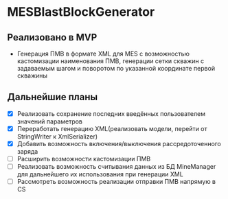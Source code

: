 # MESBlastBlockGenerator
## Реализовано в MVP
- Генерация ПМВ в формате XML для MES с возможностью кастомизации наименования ПМВ, генерации сетки скважин с задаваемым шагом и поворотом по указанной координате первой скважины 
## Дальнейшие планы
- [x] Реализовать сохранение последних введённых пользователем значений параметров
- [x] Переработать генерацию XML(реализовать модели, перейти от StringWriter к XmlSerializer)
- [x] Добавить возможность включения/выключения рассредоточенного заряда
- [ ] Расширить возможности кастомизации ПМВ
- [ ] Реализовать возможность считывания данных из БД MineManager для дальнейшего их использования при генерации XML
- [ ] Рассмотреть возможность реализации отправки ПМВ напрямую в CS
